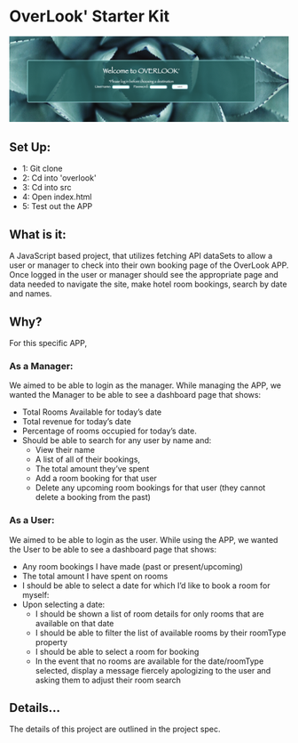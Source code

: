   
# OverLook' Starter Kit
![image](/src/images/login-page.png)

## Set Up:
- 1: Git clone 
- 2: Cd into 'overlook'
- 3: Cd into src 
- 4: Open index.html 
- 5: Test out the APP

## What is it:
A JavaScript based project, that utilizes fetching API dataSets to allow a user or manager to check into their own booking page of the OverLook APP. Once logged in the user or manager should see the appropriate page and data needed to navigate the site, make hotel room bookings, search by date and names.



## Why?
For this specific APP,
### As a Manager: 
We aimed to be able to login as the manager. While managing the APP, we wanted the Manager to be able to see a dashboard page that shows:

 - Total Rooms Available for today’s date
 - Total revenue for today’s date
 - Percentage of rooms occupied for today’s date.
 - Should be able to search for any user by name and:
    - View their name
    - A list of all of their bookings, 
    - The total amount they’ve spent
    - Add a room booking for that user
    - Delete any upcoming room bookings for that user (they cannot delete a booking from the past)

### As a User: 
We aimed to be able to login as the user. While using the APP, we wanted the User to be able to see a dashboard page that shows:

 - Any room bookings I have made (past or present/upcoming)
 - The total amount I have spent on rooms
 - I should be able to select a date for which I’d like to book a room for myself:
 - Upon selecting a date:
     - I should be shown a list of room details for only rooms that are available on that date
     - I should be able to filter the list of available rooms by their roomType property
     - I should be able to select a room for booking
     - In the event that no rooms are available for the date/roomType selected, display a message fiercely apologizing to the
     user and asking them to adjust their room search

## Details...
The details of this project are outlined in the project spec.
